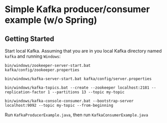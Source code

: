 # Simple Kafka producer/consumer example (w/o Spring)

## Getting Started

Start local Kafka.
Assuming that you are in you local Kafka directory named `kafka` and running `Windows`:

`bin/windows/zookeeper-server-start.bat kafka/config/zookeeper.properties`

`bin/windows/kafka-server-start.bat kafka/config/server.properties`

`bin/windows/kafka-topics.bat --create --zookeeper localhost:2181 --replication-factor 1 --partitions 13 --topic my-topic`

`bin/windows/kafka-console-consumer.bat --bootstrap-server localhost:9092 --topic my-topic --from-beginning`

Run `KafkaProducerExample.java`, then run `KafkaConsumerExample.java`


